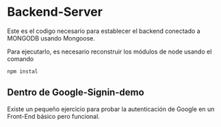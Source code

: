 # Backend-Server

Este es el codigo necesario para establecer el backend conectado a MONGODB usando Mongoose.

Para ejecutarlo, es necesario reconstruir los módulos de node usando el comando

```
npm instal
```

## Dentro de Google-Signin-demo
Existe un pequeño ejercicio para probar la autenticación de Google en un Front-End básico pero funcional.
